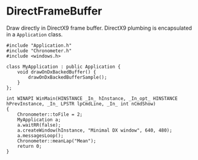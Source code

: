 # DirectFrameBuffer
Draw directly in DirectX9 frame buffer.
DirectX9 plumbing is encapsulated in a ```Application``` class.

```
#include "Application.h"
#include "Chronometer.h"
#include <windows.h>

class MyApplication : public Application {
	void drawOnDxBackedBuffer() {
		drawOnDxBackedBufferSample();
	}
};

int WINAPI WinMain(HINSTANCE _In_ hInstance, _In_opt_ HINSTANCE hPrevInstance, _In_ LPSTR lpCmdLine, _In_ int nCmdShow)
{
	Chronometer::toFile = 2;
	MyApplication a;
	a.waitRR(false);
	a.createWindow(hInstance, "Minimal DX window", 640, 480);
	a.messagesLoop();
	Chronometer::meanLap("Mean");
	return 0;
}
```
